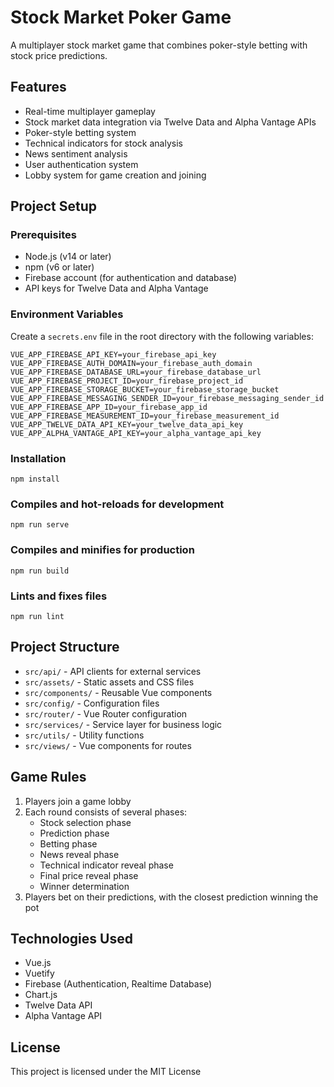 # Stock Market Poker Game

A multiplayer stock market game that combines poker-style betting with stock price predictions.

## Features

- Real-time multiplayer gameplay
- Stock market data integration via Twelve Data and Alpha Vantage APIs
- Poker-style betting system
- Technical indicators for stock analysis
- News sentiment analysis
- User authentication system
- Lobby system for game creation and joining

## Project Setup

### Prerequisites

- Node.js (v14 or later)
- npm (v6 or later)
- Firebase account (for authentication and database)
- API keys for Twelve Data and Alpha Vantage

### Environment Variables

Create a `secrets.env` file in the root directory with the following variables:

```
VUE_APP_FIREBASE_API_KEY=your_firebase_api_key
VUE_APP_FIREBASE_AUTH_DOMAIN=your_firebase_auth_domain
VUE_APP_FIREBASE_DATABASE_URL=your_firebase_database_url
VUE_APP_FIREBASE_PROJECT_ID=your_firebase_project_id
VUE_APP_FIREBASE_STORAGE_BUCKET=your_firebase_storage_bucket
VUE_APP_FIREBASE_MESSAGING_SENDER_ID=your_firebase_messaging_sender_id
VUE_APP_FIREBASE_APP_ID=your_firebase_app_id
VUE_APP_FIREBASE_MEASUREMENT_ID=your_firebase_measurement_id
VUE_APP_TWELVE_DATA_API_KEY=your_twelve_data_api_key
VUE_APP_ALPHA_VANTAGE_API_KEY=your_alpha_vantage_api_key
```

### Installation

```
npm install
```

### Compiles and hot-reloads for development

```
npm run serve
```

### Compiles and minifies for production

```
npm run build
```

### Lints and fixes files

```
npm run lint
```

## Project Structure

- `src/api/` - API clients for external services
- `src/assets/` - Static assets and CSS files
- `src/components/` - Reusable Vue components
- `src/config/` - Configuration files
- `src/router/` - Vue Router configuration
- `src/services/` - Service layer for business logic
- `src/utils/` - Utility functions
- `src/views/` - Vue components for routes

## Game Rules

1. Players join a game lobby
2. Each round consists of several phases:
   - Stock selection phase
   - Prediction phase
   - Betting phase
   - News reveal phase
   - Technical indicator reveal phase
   - Final price reveal phase
   - Winner determination
3. Players bet on their predictions, with the closest prediction winning the pot

## Technologies Used

- Vue.js
- Vuetify
- Firebase (Authentication, Realtime Database)
- Chart.js
- Twelve Data API
- Alpha Vantage API

## License

This project is licensed under the MIT License
